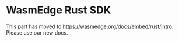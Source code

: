 # WasmEdge Rust SDK

This part has moved to <https://wasmedge.org/docs/embed/rust/intro>. Please use our new docs.
